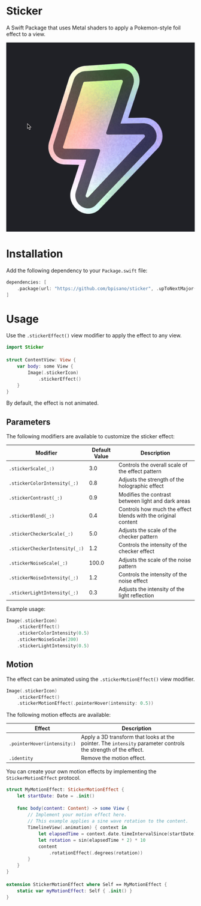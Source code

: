 # Sticker

A Swift Package that uses Metal shaders to apply a Pokemon-style foil effect to a view.

![Mouse cursor moving over a sticker effect](.github/images/effect.gif)

# Installation

Add the following dependency to your `Package.swift` file:

```swift
dependencies: [
    .package(url: "https://github.com/bpisano/sticker", .upToNextMajor(from: "0.1.0"))
]
```

# Usage

Use the `.stickerEffect()` view modifier to apply the effect to any view.

```swift
import Sticker

struct ContentView: View {
    var body: some View {
        Image(.stickerIcon)
            .stickerEffect()
    }
}
```

By default, the effect is not animated.

## Parameters

The following modifiers are available to customize the sticker effect:

| Modifier | Default Value | Description |
|----------|---------------|-------------|
| `.stickerScale(_:)` | 3.0 | Controls the overall scale of the effect pattern |
| `.stickerColorIntensity(_:)` | 0.8 | Adjusts the strength of the holographic effect |
| `.stickerContrast(_:)` | 0.9 | Modifies the contrast between light and dark areas |
| `.stickerBlend(_:)` | 0.4 | Controls how much the effect blends with the original content |
| `.stickerCheckerScale(_:)` | 5.0 | Adjusts the scale of the checker pattern |
| `.stickerCheckerIntensity(_:)` | 1.2 | Controls the intensity of the checker effect |
| `.stickerNoiseScale(_:)` | 100.0 | Adjusts the scale of the noise pattern |
| `.stickerNoiseIntensity(_:)` | 1.2 | Controls the intensity of the noise effect |
| `.stickerLightIntensity(_:)` | 0.3 | Adjusts the intensity of the light reflection |

Example usage:

```swift
Image(.stickerIcon)
    .stickerEffect()
    .stickerColorIntensity(0.5)
    .stickerNoiseScale(200)
    .stickerLightIntensity(0.5)
```

## Motion

The effect can be animated using the `.stickerMotionEffect()` view modifier.

```swift
Image(.stickerIcon)
    .stickerEffect()
    .stickerMotionEffect(.pointerHover(intensity: 0.5))
```

The following motion effects are available:

| Effect | Description |
| --- | --- |
| `.pointerHover(intensity:)` | Apply a 3D transform that looks at the pointer. The `intensity` parameter controls the strength of the effect. |
| `.identity` | Remove the motion effect. |

You can create your own motion effects by implementing the `StickerMotionEffect` protocol.

```swift
struct MyMotionEffect: StickerMotionEffect {
    let startDate: Date = .init()

    func body(content: Content) -> some View {
        // Implement your motion effect here.
        // This example applies a sine wave rotation to the content.
        TimelineView(.animation) { context in
            let elapsedTime = context.date.timeIntervalSince(startDate)
            let rotation = sin(elapsedTime * 2) * 10
            content
                .rotationEffect(.degrees(rotation))
        }
    }
}

extension StickerMotionEffect where Self == MyMotionEffect {
    static var myMotionEffect: Self { .init() }
}
```
